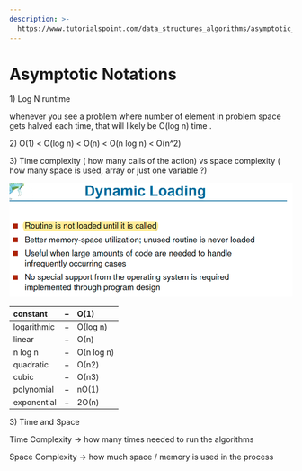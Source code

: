 ```yaml
---
description: >-
  https://www.tutorialspoint.com/data_structures_algorithms/asymptotic_analysis.htm
---
```


# Asymptotic Notations



1\) Log N runtime 

whenever you see a problem where number of element in problem space gets halved each time, that will likely be O\(log n\) time . 

2\)  O\(1\) &lt; O\(log n\) &lt; O\(n\) &lt; O\(n log n\) &lt; O\(n^2\)

3\) Time complexity \( how many calls of the action\) vs space complexity \( how many space is used, array or  just one variable ?\)

![](../.gitbook/assets/image%20%2893%29.png)

| constant | − | Ο\(1\) |
| :--- | :--- | :--- |
| logarithmic | − | Ο\(log n\) |
| linear | − | Ο\(n\) |
| n log n | − | Ο\(n log n\) |
| quadratic | − | Ο\(n2\) |
| cubic | − | Ο\(n3\) |
| polynomial | − | nΟ\(1\) |
| exponential | − | 2Ο\(n\) |

3\) Time and Space

Time Complexity -&gt; how many times needed to run the algorithms

Space Complexity -&gt; how much space / memory is used in the process

